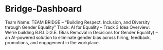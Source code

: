 # Bridge-Dashboard
Team Name: TEAM BRIDGE – "Building Respect, Inclusion, and Diversity through Gender Equality" Track: AI for Equality – Track 3 Idea Overview: We're building B.R.I.D.G.E. (Bias Removal in Decisions for Gender Equality) – an AI-powered solution to eliminate gender bias across hiring, feedback, promotions, and engagement in the workplace.
